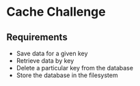 # Cache Challenge

## Requirements

* Save data for a given key
* Retrieve data by key
* Delete a particular key from the database
* Store the database in the filesystem